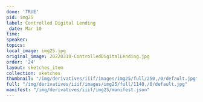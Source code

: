 ```yaml
---
done: 'TRUE'
pid: img25
label: Controlled Digital Lending
_date: Mar 10
time:
speaker:
topics:
local_image: img25.jpg
original_image: 20220310-ControlledDigitalLending.jpg
order: '24'
layout: sketches_item
collection: sketches
thumbnail: "/img/derivatives/iiif/images/img25/full/250,/0/default.jpg"
full: "/img/derivatives/iiif/images/img25/full/1140,/0/default.jpg"
manifest: "/img/derivatives/iiif/img25/manifest.json"
---
```


